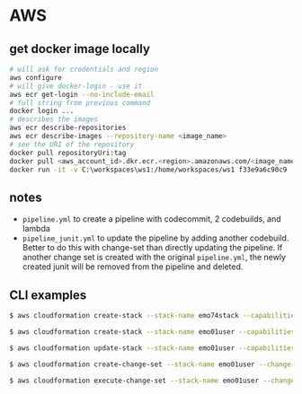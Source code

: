 # AWS

## get docker image locally

```sh
# will ask for credentials and region
aws configure
# will give docker-login - use it
aws ecr get-login --no-include-email
# full string from previous command
docker login ...
# describes the images
aws ecr describe-repositories
aws ecr describe-images --repository-name <image_name>
# see the URI of the repository
docker pull repositoryUri:tag
docker pull <aws_account_id>.dkr.ecr.<region>.amazonaws.com/<image_name>:<tag>
docker run -it -v C:\workspaces\ws1:/home/workspaces/ws1 f33e9a6c90c9
```

## notes

* `pipeline.yml` to create a pipeline with codecommit, 2 codebuilds, and lambda
* `pipeline_junit.yml` to update the pipeline by adding another codebuild. Better to do this with change-set than directly updating the pipeline. If another change set is created with the original `pipeline.yml`, the newly created junit will be removed from the pipeline and deleted.

## CLI examples

```sh
$ aws cloudformation create-stack --stack-name emo74stack --capabilities CAPABILITY_IAM --template-body file://pipeline.yml --parameters ParameterKey=repositoryName,ParameterValue=emorepo01 ParameterKey=dockerImageName,ParameterValue=microfocus/docker/repo/vcdevhub:5.0

$ aws cloudformation create-stack --stack-name emo01user --capabilities CAPABILITY_NAMED_IAM --template-body file://create_user.yml --parameters ParameterKey=userName,ParameterValue=go6o@to6o.com

$ aws cloudformation update-stack --stack-name emo01user --capabilities CAPABILITY_NAMED_IAM --template-body file://create_user_test.yml --parameters ParameterKey=userName,ParameterValue=go6o@to6o.com

$ aws cloudformation create-change-set --stack-name emo01user --change-set-name updatego6o2 --capabilities CAPABILITY_NAMED_IAM --template-body file://create_user.yml --parameters ParameterKey=userName,ParameterValue=go6o@to6o.com

$ aws cloudformation execute-change-set --stack-name emo01user --change-set-name updatego6o2
```